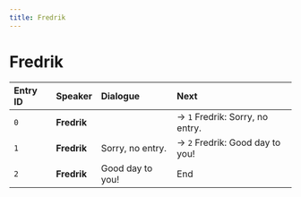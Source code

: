 ```yaml
---
title: Fredrik
---
```


# Fredrik


| Entry ID | Speaker | Dialogue | Next |
| :------- | :------ | :------- | :------------ |
| `0` | **Fredrik** |  | → `1` Fredrik: Sorry, no entry\. |
| `1` | **Fredrik** | Sorry, no entry\. | → `2` Fredrik: Good day to you\! |
| `2` | **Fredrik** | Good day to you\! | End |
